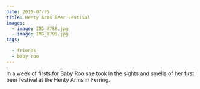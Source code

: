 ```yaml
---
date: 2015-07-25
title: Henty Arms Beer Festival
images:
  - image: IMG_8788.jpg
  - image: IMG_8793.jpg
tags:

  - friends
  - baby roo
---
```

In a week of firsts for Baby Roo she took in the sights and smells of her first beer festival at the Henty Arms in Ferring. 